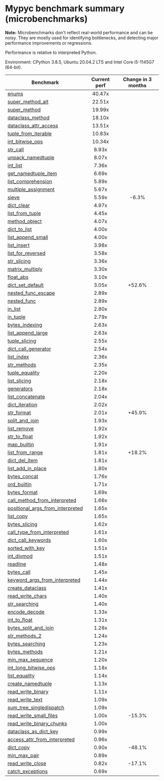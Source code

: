 # Mypyc benchmark summary (microbenchmarks)

**Note:** Microbenchmarks don't reflect real-world performance and can be noisy.
           They are mostly used for identifying bottlenecks, and detecting major performance
           improvements or regressions.

Performance is relative to interpreted Python.

Environment: CPython 3.8.5, Ubuntu 20.04.2 LTS and Intel Core i5-1145G7 (64-bit).

| Benchmark | Current perf | Change in 3 months |
| --- | :---: | :---: |
| [enums](benchmarks/enums.md) | 40.47x |  |
| [super_method_alt](benchmarks/super_method_alt.md) | 22.51x |  |
| [super_method](benchmarks/super_method.md) | 19.99x |  |
| [dataclass_method](benchmarks/dataclass_method.md) | 18.10x |  |
| [dataclass_attr_access](benchmarks/dataclass_attr_access.md) | 13.51x |  |
| [tuple_from_iterable](benchmarks/tuple_from_iterable.md) | 10.83x |  |
| [int_bitwise_ops](benchmarks/int_bitwise_ops.md) | 10.34x |  |
| [str_call](benchmarks/str_call.md) | 8.93x |  |
| [unpack_namedtuple](benchmarks/unpack_namedtuple.md) | 8.07x |  |
| [int_list](benchmarks/int_list.md) | 7.36x |  |
| [get_namedtuple_item](benchmarks/get_namedtuple_item.md) | 6.69x |  |
| [list_comprehension](benchmarks/list_comprehension.md) | 5.89x |  |
| [multiple_assignment](benchmarks/multiple_assignment.md) | 5.67x |  |
| [sieve](benchmarks/sieve.md) | 5.59x | -6.3% |
| [dict_clear](benchmarks/dict_clear.md) | 4.97x |  |
| [list_from_tuple](benchmarks/list_from_tuple.md) | 4.45x |  |
| [method_object](benchmarks/method_object.md) | 4.07x |  |
| [dict_to_list](benchmarks/dict_to_list.md) | 4.00x |  |
| [list_append_small](benchmarks/list_append_small.md) | 4.00x |  |
| [list_insert](benchmarks/list_insert.md) | 3.98x |  |
| [list_for_reversed](benchmarks/list_for_reversed.md) | 3.58x |  |
| [str_slicing](benchmarks/str_slicing.md) | 3.36x |  |
| [matrix_multiply](benchmarks/matrix_multiply.md) | 3.30x |  |
| [float_abs](benchmarks/float_abs.md) | 3.10x |  |
| [dict_set_default](benchmarks/dict_set_default.md) | 3.05x | +52.6% |
| [nested_func_escape](benchmarks/nested_func_escape.md) | 2.89x |  |
| [nested_func](benchmarks/nested_func.md) | 2.89x |  |
| [in_list](benchmarks/in_list.md) | 2.80x |  |
| [in_tuple](benchmarks/in_tuple.md) | 2.79x |  |
| [bytes_indexing](benchmarks/bytes_indexing.md) | 2.63x |  |
| [list_append_large](benchmarks/list_append_large.md) | 2.63x |  |
| [tuple_slicing](benchmarks/tuple_slicing.md) | 2.55x |  |
| [dict_call_generator](benchmarks/dict_call_generator.md) | 2.54x |  |
| [list_index](benchmarks/list_index.md) | 2.36x |  |
| [str_methods](benchmarks/str_methods.md) | 2.35x |  |
| [tuple_equality](benchmarks/tuple_equality.md) | 2.20x |  |
| [list_slicing](benchmarks/list_slicing.md) | 2.18x |  |
| [generators](benchmarks/generators.md) | 2.18x |  |
| [list_concatenate](benchmarks/list_concatenate.md) | 2.04x |  |
| [dict_iteration](benchmarks/dict_iteration.md) | 2.02x |  |
| [str_format](benchmarks/str_format.md) | 2.01x | +45.9% |
| [split_and_join](benchmarks/split_and_join.md) | 1.93x |  |
| [list_remove](benchmarks/list_remove.md) | 1.92x |  |
| [str_to_float](benchmarks/str_to_float.md) | 1.92x |  |
| [map_builtin](benchmarks/map_builtin.md) | 1.91x |  |
| [list_from_range](benchmarks/list_from_range.md) | 1.81x | +18.2% |
| [dict_del_item](benchmarks/dict_del_item.md) | 1.81x |  |
| [list_add_in_place](benchmarks/list_add_in_place.md) | 1.80x |  |
| [bytes_concat](benchmarks/bytes_concat.md) | 1.76x |  |
| [ord_builtin](benchmarks/ord_builtin.md) | 1.71x |  |
| [bytes_format](benchmarks/bytes_format.md) | 1.69x |  |
| [call_method_from_interpreted](benchmarks/call_method_from_interpreted.md) | 1.66x |  |
| [positional_args_from_interpreted](benchmarks/positional_args_from_interpreted.md) | 1.65x |  |
| [list_copy](benchmarks/list_copy.md) | 1.65x |  |
| [bytes_slicing](benchmarks/bytes_slicing.md) | 1.62x |  |
| [call_type_from_interpreted](benchmarks/call_type_from_interpreted.md) | 1.61x |  |
| [dict_call_keywords](benchmarks/dict_call_keywords.md) | 1.60x |  |
| [sorted_with_key](benchmarks/sorted_with_key.md) | 1.51x |  |
| [int_divmod](benchmarks/int_divmod.md) | 1.51x |  |
| [readline](benchmarks/readline.md) | 1.48x |  |
| [bytes_call](benchmarks/bytes_call.md) | 1.45x |  |
| [keyword_args_from_interpreted](benchmarks/keyword_args_from_interpreted.md) | 1.44x |  |
| [create_dataclass](benchmarks/create_dataclass.md) | 1.41x |  |
| [read_write_chars](benchmarks/read_write_chars.md) | 1.40x |  |
| [str_searching](benchmarks/str_searching.md) | 1.40x |  |
| [encode_decode](benchmarks/encode_decode.md) | 1.33x |  |
| [int_to_float](benchmarks/int_to_float.md) | 1.31x |  |
| [bytes_split_and_join](benchmarks/bytes_split_and_join.md) | 1.28x |  |
| [str_methods_2](benchmarks/str_methods_2.md) | 1.24x |  |
| [bytes_searching](benchmarks/bytes_searching.md) | 1.23x |  |
| [bytes_methods](benchmarks/bytes_methods.md) | 1.21x |  |
| [min_max_sequence](benchmarks/min_max_sequence.md) | 1.20x |  |
| [int_long_bitwise_ops](benchmarks/int_long_bitwise_ops.md) | 1.18x |  |
| [list_equality](benchmarks/list_equality.md) | 1.14x |  |
| [create_namedtuple](benchmarks/create_namedtuple.md) | 1.13x |  |
| [read_write_binary](benchmarks/read_write_binary.md) | 1.11x |  |
| [read_write_text](benchmarks/read_write_text.md) | 1.09x |  |
| [sum_tree_singledispatch](benchmarks/sum_tree_singledispatch.md) | 1.09x |  |
| [read_write_small_files](benchmarks/read_write_small_files.md) | 1.00x | -15.3% |
| [read_write_binary_chunks](benchmarks/read_write_binary_chunks.md) | 1.00x |  |
| [dataclass_as_dict_key](benchmarks/dataclass_as_dict_key.md) | 0.99x |  |
| [access_attr_from_interpreted](benchmarks/access_attr_from_interpreted.md) | 0.96x |  |
| [dict_copy](benchmarks/dict_copy.md) | 0.90x | -48.1% |
| [min_max_pair](benchmarks/min_max_pair.md) | 0.89x |  |
| [read_write_close](benchmarks/read_write_close.md) | 0.82x | -17.1% |
| [catch_exceptions](benchmarks/catch_exceptions.md) | 0.69x |  |
